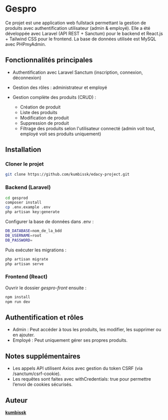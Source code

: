 # Gespro

Ce projet est une application web fullstack permettant la gestion de produits avec authentification utilisateur (admin & employé). Elle a été développée avec Laravel (API REST + Sanctum) pour le backend et React.js + Tailwind CSS pour le frontend. La base de données utilisée est MySQL avec PHPmyAdmin.


## Fonctionnalités principales

- Authentification avec Laravel Sanctum (inscription, connexion, déconnexion)
- Gestion des rôles : administrateur et employé
- Gestion complète des produits (CRUD) :

  - Création de produit
  - Liste des produits
  - Modification de produit
  - Suppression de produit
  - Filtrage des produits selon l'utilisateur connecté (admin voit tout, employé voit ses produits uniquement)


## Installation

### Cloner le projet

```bash
git clone https://github.com/kumbissk/edacy-project.git
```


### Backend (Laravel)

```bash
cd gesprod
composer install
cp .env.example .env
php artisan key:generate
```

Configurer la base de données dans .env :

```bash
DB_DATABASE=nom_de_la_bdd
DB_USERNAME=root
DB_PASSWORD=
```

Puis exécuter les migrations :

```bash
php artisan migrate
php artisan serve
```

### Frontend (React)

Ouvrir le dossier _gespro-front_ ensuite :

```bash
npm install
npm run dev
```

## Authentification et rôles

- Admin : Peut accéder à tous les produits, les modifier, les supprimer ou en ajouter.
- Employé : Peut uniquement gérer ses propres produits.

## Notes supplémentaires

- Les appels API utilisent Axios avec gestion du token CSRF (via /sanctum/csrf-cookie).
- Les requêtes sont faites avec withCredentials: true pour permettre l’envoi de cookies sécurisés.

## Auteur

**[kumbissk](https://github.com/kumbissk)**
